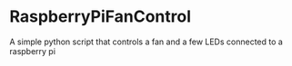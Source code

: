 # RaspberryPiFanControl
A simple python script that controls a fan and a few LEDs connected to a raspberry pi
